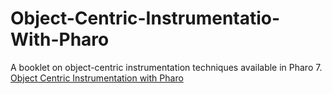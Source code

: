 # Object-Centric-Instrumentatio-With-Pharo
A booklet on object-centric instrumentation techniques available in Pharo 7.
[Object Centric Instrumentation with Pharo](https://github.com/StevenCostiou/Object-Centric-Instrumentatio-With-Pharo/blob/master/Object-Centric-Instrumentation-With-Pharo.pdf)

